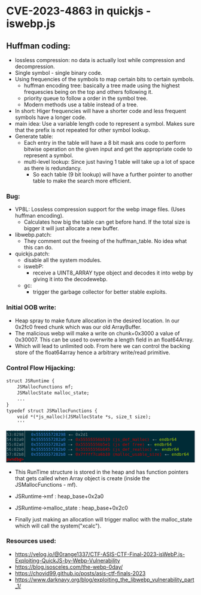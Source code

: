 # CVE-2023-4863 in quickjs - iswebp.js

## Huffman coding:
- lossless compression: no data is actually lost while compression and decompression.
- Single symbol - single binary code.
- Using frequencies of the symbols to map certain bits to certain symbols. 
    - huffman encoding tree: basically a tree made using the highest frequescies being on the top and others following it.
    - priority queue to follow a order in the symbol tree.
    - Modern methods use a table instead of a tree.
- In short: Higer frequencies will have a shorter code and less frequent symbols have a longer code.
- main idea: Use a variable length code to represent a symbol. Makes sure that the prefix is not repeated for other symbol lookup.
- Generate table:
    - Each entry in the table will have a 8 bit mask ans code to perform bitwise operation on the given input and get the appropriate code to represent a symbol.
    - multi-level lookup: Since just having 1 table will take up a lot of space as there is redundancy.
        - So each table (9 bit lookup) will have a further pointer to another table to make the search more efficient.

### Bug:
- VP8L: Lossless compression support for the webp image files. (Uses huffman encoding).
    - Calculates how big the table can get before hand. If the total size is bigger it will just allocate a new buffer.
- libwebp.patch:
    - They comment out the freeing of the huffman_table. No idea what this can do.
- quickjs.patch:
    - disable all the system modules.
    - iswebP:
        - receive a UINT8_ARRAY type object and decodes it into webp by giving it into the decodewebp.
    - gc:
        - trigger the garbage collector for better stable exploits.

### Initial OOB write:
- Heap spray to make future allocation in the desired location. In our 0x2fc0 freed chunk which was our old ArrayBuffer. 
- The malicious webp will make a write on chunk+0x3000 a value of 0x30007. This can be used to overwrite a length field in an float64Array.
- Which will lead to unlimited oob. From here we can control the backing store of the float64array hence a arbitrary write/read primitive.

### Control Flow Hijacking:
```
struct JSRuntime {
    JSMallocFunctions mf;
    JSMallocState malloc_state;
    ...
}
typedef struct JSMallocFunctions {
    void *(*js_malloc)(JSMallocState *s, size_t size);
    '''
```

![bob](image.png)

- This RunTime structure is stored in the heap and has function pointers that gets called when Array object is create (inside the JSMallocFunctions - mf).
- JSRuntime->mf : heap_base+0x2a0
- JSRuntime->malloc_state : heap_base+0x2c0

- Finally just making an allocation will trigger malloc with the malloc_state which will call the system("xcalc").

### Resources used:
- https://velog.io/@0range1337/CTF-ASIS-CTF-Final-2023-isWebP.js-Exploiting-QuickJS-by-Webp-Vulnerability
- https://blog.isosceles.com/the-webp-0day/
- https://chovid99.github.io/posts/asis-ctf-finals-2023
- https://www.darknavy.org/blog/exploiting_the_libwebp_vulnerability_part_1/